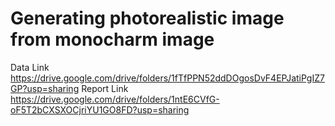 # Generating photorealistic image from monocharm image
Data Link 
https://drive.google.com/drive/folders/1fTfPPN52ddDOgosDvF4EPJatiPgIZ7GP?usp=sharing
Report Link
https://drive.google.com/drive/folders/1ntE6CVfG-oF5T2bCXSXOCjriYU1GO8FD?usp=sharing
